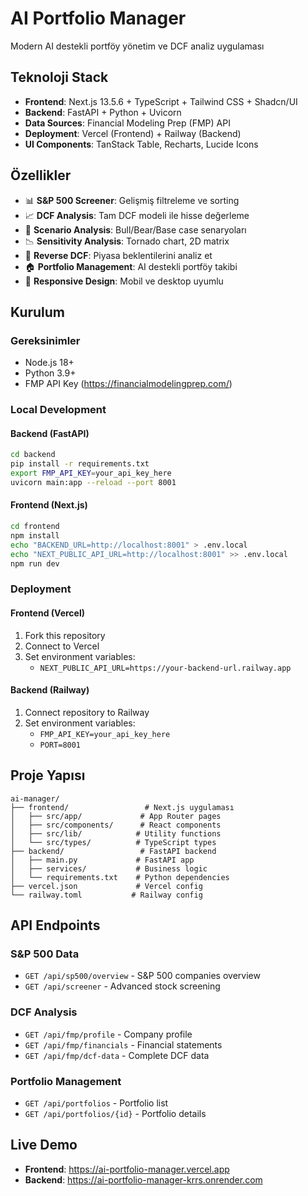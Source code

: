 # AI Portfolio Manager

Modern AI destekli portföy yönetim ve DCF analiz uygulaması

## Teknoloji Stack
- **Frontend**: Next.js 13.5.6 + TypeScript + Tailwind CSS + Shadcn/UI
- **Backend**: FastAPI + Python + Uvicorn
- **Data Sources**: Financial Modeling Prep (FMP) API
- **Deployment**: Vercel (Frontend) + Railway (Backend)
- **UI Components**: TanStack Table, Recharts, Lucide Icons

## Özellikler
- 📊 **S&P 500 Screener**: Gelişmiş filtreleme ve sorting
- 📈 **DCF Analysis**: Tam DCF modeli ile hisse değerleme
- 🎯 **Scenario Analysis**: Bull/Bear/Base case senaryoları
- 📉 **Sensitivity Analysis**: Tornado chart, 2D matrix
- 🔄 **Reverse DCF**: Piyasa beklentilerini analiz et
- 🏠 **Portfolio Management**: AI destekli portföy takibi
- 📱 **Responsive Design**: Mobil ve desktop uyumlu

## Kurulum

### Gereksinimler
- Node.js 18+
- Python 3.9+
- FMP API Key (https://financialmodelingprep.com/)

### Local Development

#### Backend (FastAPI)
```bash
cd backend
pip install -r requirements.txt
export FMP_API_KEY=your_api_key_here
uvicorn main:app --reload --port 8001
```

#### Frontend (Next.js)
```bash
cd frontend
npm install
echo "BACKEND_URL=http://localhost:8001" > .env.local
echo "NEXT_PUBLIC_API_URL=http://localhost:8001" >> .env.local
npm run dev
```

### Deployment

#### Frontend (Vercel)
1. Fork this repository
2. Connect to Vercel
3. Set environment variables:
   - `NEXT_PUBLIC_API_URL=https://your-backend-url.railway.app`

#### Backend (Railway)
1. Connect repository to Railway
2. Set environment variables:
   - `FMP_API_KEY=your_api_key_here`
   - `PORT=8001`

## Proje Yapısı
```
ai-manager/
├── frontend/                 # Next.js uygulaması
│   ├── src/app/             # App Router pages
│   ├── src/components/      # React components
│   ├── src/lib/            # Utility functions
│   └── src/types/          # TypeScript types
├── backend/                 # FastAPI backend
│   ├── main.py             # FastAPI app
│   ├── services/           # Business logic
│   └── requirements.txt    # Python dependencies
├── vercel.json             # Vercel config
└── railway.toml           # Railway config
```

## API Endpoints

### S&P 500 Data
- `GET /api/sp500/overview` - S&P 500 companies overview
- `GET /api/screener` - Advanced stock screening

### DCF Analysis  
- `GET /api/fmp/profile` - Company profile
- `GET /api/fmp/financials` - Financial statements
- `GET /api/fmp/dcf-data` - Complete DCF data

### Portfolio Management
- `GET /api/portfolios` - Portfolio list
- `GET /api/portfolios/{id}` - Portfolio details

## Live Demo
- **Frontend**: https://ai-portfolio-manager.vercel.app
- **Backend**: https://ai-portfolio-manager-krrs.onrender.com
